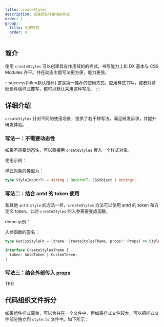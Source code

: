 ```yaml
---
title: createStyles
description: 创建具有作用域的样式
order: 1
group:
  title: 创建样式
  order: 0
---
```


## 简介

使用 `createStyles` 可以创建具有作用域的的样式。书写能力上和 DX 基本与 CSS Modules 齐平。并在动态主题写法更方便，能力更强。

:::success{title=默认推荐}
这是第一推荐的使用方式。应用样式书写，或者对基础组件做样式覆写，都可以默认采用这种写法。
:::

## 详细介绍

`createStyles` 针对不同的使用场景，提供了若干种写法，满足研发诉求，并提升研发体验。

### 写法一：不需要动态性

如果不需要动态性，可以直接用 `createStyles` 传入一个样式对象。

使用示例：

<code src="../demos/createStyles/SimpleObject.tsx"></code>

样式对象的类型为：

```ts | pure
type StyleInput<T> = string | Record<T, CSSObject | string>;
```

### 写法二：结合 antd 的 token 使用

和其他 `antd-style` 的方法一样，`createStyles` 方法可以使用 antd 的 token 和自定义 token。此时 `createStyles` 的入参需要变成函数。

demo 示例：

<code src="../demos/createStyles/AntdToken.tsx"></code>

入参函数的签名：

```ts | pure
type GetCssStyleFn = (theme: CreateStylesTheme, props?: Props) => StyleInput;

interface CreateStylesTheme {
  token: AntdToken | CustomToken;
}
```

### 写法三：结合外部传入 props

TBD

## 代码组织文件拆分

如果组件样式简单，可以合并在一个文件中，但如果样式文件较大，可以把样式文件部分独立到 `style.ts` 文件中。如下所示：

<code src="../demos/createStyles/Command/index.tsx" ></code>

